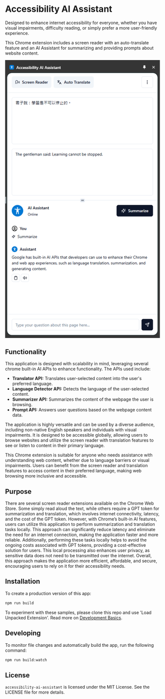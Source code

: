 # Accessibility AI Assistant

Designed to enhance internet accessibility for everyone, whether you have visual impairments, difficulty reading, or simply prefer a more user-friendly experience.

This Chrome extension includes a screen reader with an auto-translate feature and an AI Assistant for summarizing and providing prompts about website content.

![Accessibility AI Assistant Screenshot](screenshot.png)

## Functionality

This application is designed with scalability in mind, leveraging several chrome built-in AI APIs to enhance functionality. The APIs used include:

- **Translator API:** Translates user-selected content into the user's preferred language.
- **Language Detector API:** Detects the language of the user-selected content.
- **Summarizer API:** Summarizes the content of the webpage the user is browsing.
- **Prompt API:** Answers user questions based on the webpage content data.

The application is highly versatile and can be used by a diverse audience, including non-native English speakers and individuals with visual impairments. It is designed to be accessible globally, allowing users to browse websites and utilize the screen reader with translation features to see or listen to content in their primary language.

This Chrome extension is suitable for anyone who needs assistance with understanding web content, whether due to language barriers or visual impairments. Users can benefit from the screen reader and translation features to access content in their preferred language, making web browsing more inclusive and accessible.

## Purpose

There are several screen reader extensions available on the Chrome Web Store. Some simply read aloud the text, while others require a GPT token for summarization and translation, which involves internet connectivity, latency, and the cost of the GPT token. However, with Chrome’s built-in AI features, users can utilize this application to perform summarization and translation tasks locally. This approach can significantly reduce latency and eliminate the need for an internet connection, making the application faster and more reliable. Additionally, performing these tasks locally helps to avoid the ongoing costs associated with GPT tokens, providing a cost-effective solution for users. This local processing also enhances user privacy, as sensitive data does not need to be transmitted over the internet. Overall, this approach makes the application more efficient, affordable, and secure, encouraging users to rely on it for their accessibility needs.

## Installation

To create a production version of this app:

```bash
npm run build
```

To experiment with these samples, please clone this repo and use 'Load Unpacked Extension'. Read more on [Development Basics](https://developer.chrome.com/docs/extensions/get-started/tutorial/hello-world#load-unpacked).

## Developing

To monitor file changes and automatically build the app, run the following command:

```bash
npm run build:watch
```

## License

`accessibility-ai-assistant` is licensed under the MIT License. See the LICENSE file for more details.
